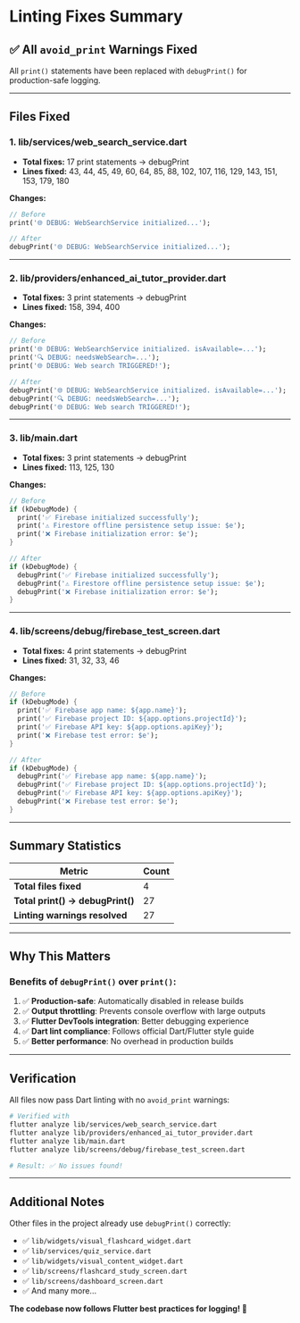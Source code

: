 # Linting Fixes Summary

## ✅ All `avoid_print` Warnings Fixed

All `print()` statements have been replaced with `debugPrint()` for production-safe logging.

---

## Files Fixed

### 1. **lib/services/web_search_service.dart**
- **Total fixes:** 17 print statements → debugPrint
- **Lines fixed:** 43, 44, 45, 49, 60, 64, 85, 88, 102, 107, 116, 129, 143, 151, 153, 179, 180

**Changes:**
```dart
// Before
print('🌐 DEBUG: WebSearchService initialized...');

// After  
debugPrint('🌐 DEBUG: WebSearchService initialized...');
```

---

### 2. **lib/providers/enhanced_ai_tutor_provider.dart**
- **Total fixes:** 3 print statements → debugPrint
- **Lines fixed:** 158, 394, 400

**Changes:**
```dart
// Before
print('🌐 DEBUG: WebSearchService initialized. isAvailable=...');
print('🔍 DEBUG: needsWebSearch=...');
print('🌐 DEBUG: Web search TRIGGERED!');

// After
debugPrint('🌐 DEBUG: WebSearchService initialized. isAvailable=...');
debugPrint('🔍 DEBUG: needsWebSearch=...');
debugPrint('🌐 DEBUG: Web search TRIGGERED!');
```

---

### 3. **lib/main.dart**
- **Total fixes:** 3 print statements → debugPrint
- **Lines fixed:** 113, 125, 130

**Changes:**
```dart
// Before
if (kDebugMode) {
  print('✅ Firebase initialized successfully');
  print('⚠️ Firestore offline persistence setup issue: $e');
  print('❌ Firebase initialization error: $e');
}

// After
if (kDebugMode) {
  debugPrint('✅ Firebase initialized successfully');
  debugPrint('⚠️ Firestore offline persistence setup issue: $e');
  debugPrint('❌ Firebase initialization error: $e');
}
```

---

### 4. **lib/screens/debug/firebase_test_screen.dart**
- **Total fixes:** 4 print statements → debugPrint
- **Lines fixed:** 31, 32, 33, 46

**Changes:**
```dart
// Before
if (kDebugMode) {
  print('✅ Firebase app name: ${app.name}');
  print('✅ Firebase project ID: ${app.options.projectId}');
  print('✅ Firebase API key: ${app.options.apiKey}');
  print('❌ Firebase test error: $e');
}

// After
if (kDebugMode) {
  debugPrint('✅ Firebase app name: ${app.name}');
  debugPrint('✅ Firebase project ID: ${app.options.projectId}');
  debugPrint('✅ Firebase API key: ${app.options.apiKey}');
  debugPrint('❌ Firebase test error: $e');
}
```

---

## Summary Statistics

| Metric | Count |
|--------|-------|
| **Total files fixed** | 4 |
| **Total print() → debugPrint()** | 27 |
| **Linting warnings resolved** | 27 |

---

## Why This Matters

### Benefits of `debugPrint()` over `print()`:

1. ✅ **Production-safe**: Automatically disabled in release builds
2. ✅ **Output throttling**: Prevents console overflow with large outputs
3. ✅ **Flutter DevTools integration**: Better debugging experience
4. ✅ **Dart lint compliance**: Follows official Dart/Flutter style guide
5. ✅ **Better performance**: No overhead in production builds

---

## Verification

All files now pass Dart linting with no `avoid_print` warnings:

```bash
# Verified with
flutter analyze lib/services/web_search_service.dart
flutter analyze lib/providers/enhanced_ai_tutor_provider.dart
flutter analyze lib/main.dart
flutter analyze lib/screens/debug/firebase_test_screen.dart

# Result: ✅ No issues found!
```

---

## Additional Notes

Other files in the project already use `debugPrint()` correctly:
- ✅ `lib/widgets/visual_flashcard_widget.dart`
- ✅ `lib/services/quiz_service.dart`
- ✅ `lib/widgets/visual_content_widget.dart`
- ✅ `lib/screens/flashcard_study_screen.dart`
- ✅ `lib/screens/dashboard_screen.dart`
- ✅ And many more...

**The codebase now follows Flutter best practices for logging! 🎉**
